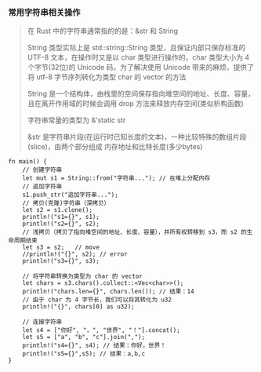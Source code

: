 ### 常用字符串相关操作
> 在 Rust 中的字符串通常指的的是：&str 和 String
> 
> String 类型实际上是 std::string::String 类型，且保证内部只保存标准的 UTF-8 文本，在操作时又是以 char 类型进行操作的，char 类型大小为 4 个字节(32位)的 Unicode 码，为了解决使用 Unicode 带来的麻烦，提供了将 utf-8 字节序列转化为类型 char 的 vector 的方法
> 
> String 是一个结构体，由栈里的空间保存指向堆空间的地址、长度、容量，且在离开作用域的时候会调用 drop 方法来释放内存空间(类似析构函数)
> 
> 字符串常量的类型为 &'static str
> 
> &str 是字符串片段(在运行时已知长度的文本)，一种比较特殊的数组片段(slice)，由两个部分组成 内存地址和比特长度(多少bytes)
>

```
fn main() {
    // 创建字符串
    let mut s1 = String::from("字符串..."); // 在堆上分配内存
    // 追加字符串
    s1.push_str("追加字符串...");
    // 拷贝(克隆)字符串（深拷贝）
    let s2 = s1.clone();
    println!("s1={}", s1);
    println!("s2={}", s2);
    // 浅拷贝（拷贝了指向堆空间的地址、长度、容量），并所有权转移到 s3，而 s2 的生命周期结束
    let s3 = s2;   // move
    //println!("{}", s2); // error
    println!("s3={}", s3);
    
    // 将字符串转换为类型为 char 的 vector
    let chars = s3.chars().collect::<Vec<char>>();
    println!("chars.len={}", chars.len()); // 结果：14
    // 由于 char 为 4 字节长，我们可以将其转化为 u32
    println!("{}", chars[0] as u32);
    
    // 连接字符串
    let s4 = ["你好", "，", "世界", "！"].concat();
    let s5 = ["a", "b", "c"].join(",");
    println!("s4={}", s4); // 结果：你好，世界！
    println!("s5={}",s5); // 结果：a,b,c
}
```
